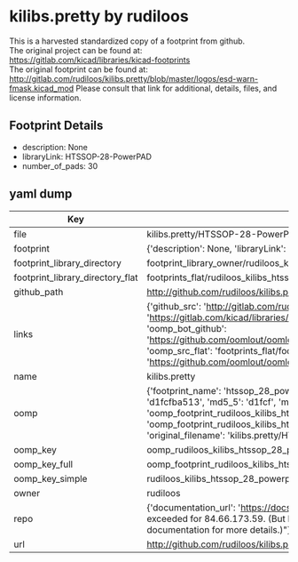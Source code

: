 # kilibs.pretty by rudiloos  
This is a harvested standardized copy of a footprint from github.  
The original project can be found at:  
https://gitlab.com/kicad/libraries/kicad-footprints  
The original footprint can be found at:
http://gitlab.com/rudiloos/kilibs.pretty/blob/master/logos/esd-warn-fmask.kicad_mod
Please consult that link for additional, details, files, and license information.  
## Footprint Details
* description: None  
* libraryLink: HTSSOP-28-PowerPAD  
* number_of_pads: 30  
## yaml dump  
| Key | Value |  
| --- | --- |  
| file | kilibs.pretty/HTSSOP-28-PowerPAD.kicad_mod |  
| footprint | {'description': None, 'libraryLink': 'HTSSOP-28-PowerPAD', 'number_of_pads': 30} |  
| footprint_library_directory | footprint_library_owner/rudiloos_kilibs.pretty |  
| footprint_library_directory_flat | footprints_flat/rudiloos_kilibs_htssop_28_powerpad/working |  
| github_path | http://github.com/rudiloos/kilibs.pretty/blob/master/HTSSOP-28-PowerPAD.kicad_mod |  
| links | {'github_src': 'http://gitlab.com/rudiloos/kilibs.pretty/blob/master/logos/esd-warn-fmask.kicad_mod', 'github_src_repo': 'https://gitlab.com/kicad/libraries/kicad-footprints', 'oomp_bot': 'footprints/rudiloos_kilibs_htssop_28_powerpad/working', 'oomp_bot_github': 'https://github.com/oomlout/oomlout_oomp_footprint_bot/tree/main/footprints/rudiloos_kilibs_htssop_28_powerpad/working', 'oomp_src_flat': 'footprints_flat/footprints_flat/rudiloos_kilibs_htssop_28_powerpad/working', 'oomp_src_flat_github': 'https://github.com/oomlout/oomlout_oomp_footprint_src/tree/main/footprints_flat/rudiloos_kilibs_htssop_28_powerpad/working'} |  
| name | kilibs.pretty |  
| oomp | {'footprint_name': 'htssop_28_powerpad', 'library_name': 'kilibs', 'md5': 'd1fcfba513107694b2c4d84c90b54dbb', 'md5_10': 'd1fcfba513', 'md5_5': 'd1fcf', 'md5_6': 'd1fcfb', 'oomp_key': 'oomp_rudiloos_kilibs_htssop_28_powerpad', 'oomp_key_extra': 'oomp_footprint_rudiloos_kilibs_htssop_28_powerpad', 'oomp_key_full': 'oomp_footprint_rudiloos_kilibs_htssop_28_powerpad_d1fcfb', 'oomp_key_simple': 'rudiloos_kilibs_htssop_28_powerpad', 'original_filename': 'kilibs.pretty/HTSSOP-28-PowerPAD.kicad_mod', 'owner_name': 'rudiloos'} |  
| oomp_key | oomp_rudiloos_kilibs_htssop_28_powerpad |  
| oomp_key_full | oomp_footprint_rudiloos_kilibs_htssop_28_powerpad |  
| oomp_key_simple | rudiloos_kilibs_htssop_28_powerpad |  
| owner | rudiloos |  
| repo | {'documentation_url': 'https://docs.github.com/rest/overview/resources-in-the-rest-api#rate-limiting', 'message': "API rate limit exceeded for 84.66.173.59. (But here's the good news: Authenticated requests get a higher rate limit. Check out the documentation for more details.)"} |  
| url | http://github.com/rudiloos/kilibs.pretty |  

